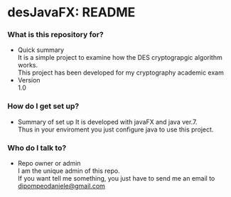 desJavaFX: README 
=========
### What is this repository for? ###

* Quick summary   
It is a simple project to examine how the DES cryptograpgic algorithm works.  
This project has been developed for my cryptography academic exam
* Version   
1.0

### How do I get set up? ###

* Summary of set up
It is developed with javaFX and java ver.7.  
Thus in your enviroment you just configure java to use this project. 

### Who do I talk to? ###

* Repo owner or admin  
I am the unique admin of this repo.  
If you want tell me something, you just have to send me an email to dipompeodaniele@gmail.com
